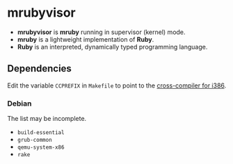 mrubyvisor
==========

* **mrubyvisor** is **mruby** running in supervisor (kernel) mode.
* **mruby** is a lightweight implementation of **Ruby**.
* **Ruby** is an interpreted, dynamically typed programming language.



Dependencies
------------

Edit the variable `CCPREFIX` in `Makefile` to point to the
[cross-compiler for i386](https://wiki.osdev.org/GCC_Cross-Compiler).

### Debian

The list may be incomplete.

* `build-essential`
* `grub-common`
* `qemu-system-x86`
* `rake`
